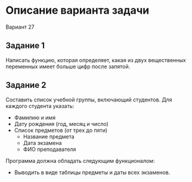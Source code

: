 # Описание варианта задачи

Вариант 27

## Задание 1

Написать функцию, которая определяет, какая из двух вещественных переменных имеет больше цифр после запятой.

## Задание 2

Составить список учебной группы, включающий студентов. Для каждого студента указать:

- Фамилию и имя
- Дату рождения (год, месяц и число)
- Список предметов (от трех до пяти)
  - Название предмета
  - Дата экзамена
  - ФИО преподавателя

Программа должна обладать следующим функционалом:

- Выводить в виде таблицы предметы и даты всех экзаменов.
